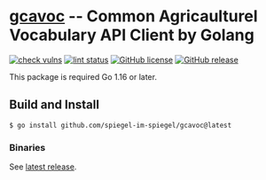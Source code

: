 # [gcavoc] -- Common Agricaulturel Vocabulary API Client by Golang

[![check vulns](https://github.com/spiegel-im-spiegel/gcavoc/workflows/vulns/badge.svg)](https://github.com/spiegel-im-spiegel/gcavoc/actions)
[![lint status](https://github.com/spiegel-im-spiegel/gcavoc/workflows/lint/badge.svg)](https://github.com/spiegel-im-spiegel/gcavoc/actions)
[![GitHub license](https://img.shields.io/badge/license-Apache%202-blue.svg)](https://raw.githubusercontent.com/spiegel-im-spiegel/gcavoc/master/LICENSE)
[![GitHub release](https://img.shields.io/github/release/spiegel-im-spiegel/gcavoc.svg)](https://github.com/spiegel-im-spiegel/gcavoc/releases/latest)

This package is required Go 1.16 or later.

## Build and Install

```
$ go install github.com/spiegel-im-spiegel/gcavoc@latest
```

### Binaries

See [latest release](https://github.com/spiegel-im-spiegel/gcavoc/releases/latest).


[gcavoc]: https://github.com/spiegel-im-spiegel/gcavoc "spiegel-im-spiegel/gcavoc: Common Agricaulturel Vocabulary API Client by Golang"
